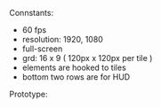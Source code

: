 Connstants:

- 60 fps
- resolution: 1920, 1080
- full-screen
- grd: 16 x 9 ( 120px x 120px per tile )
- elements are hooked to tiles
- bottom two rows are for HUD

Prototype:
